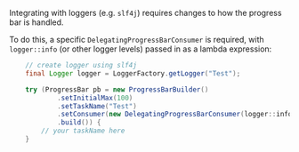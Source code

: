 Integrating with loggers (e.g. `slf4j`) requires changes to how the progress bar is handled.

To do this, a specific `DelegatingProgressBarConsumer` is required, with `logger::info` (or other logger levels) passed in as a lambda expression:

```java
    // create logger using slf4j
    final Logger logger = LoggerFactory.getLogger("Test");

    try (ProgressBar pb = new ProgressBarBuilder()
            .setInitialMax(100)
            .setTaskName("Test")
            .setConsumer(new DelegatingProgressBarConsumer(logger::info))
            .build()) {
        // your taskName here
    }
```
